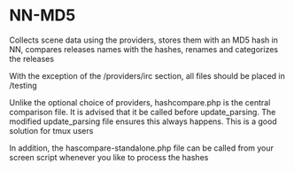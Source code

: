 NN-MD5
======

Collects scene data using the providers, stores them with an MD5 hash in NN, compares releases names with the hashes, renames and categorizes the releases

With the exception of the /providers/irc section, all files should be placed in /testing 

Unlike the optional choice of providers, hashcompare.php is the central comparison file. It is advised that it be called before update_parsing. The modified update_parsing file ensures this always happens. This is a good solution for tmux users

In addition, the hascompare-standalone.php file can be called from your screen script whenever you like to process the hashes


